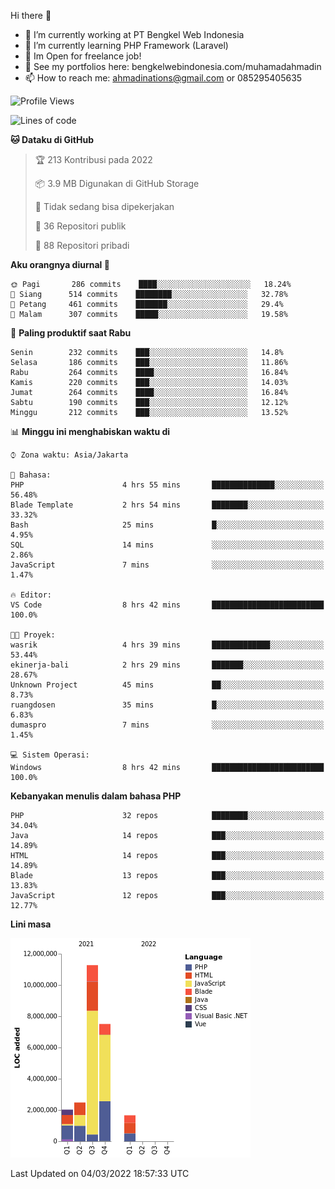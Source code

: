 Hi there 👋

- 🔭 I’m currently working at PT Bengkel Web Indonesia
- 🌱 I’m currently learning PHP Framework (Laravel)
- 📂 Im Open for freelance job!
- 🧷 See my portfolios here: bengkelwebindonesia.com/muhamadahmadin
- 📫 How to reach me: ahmadinations@gmail.com or 085295405635


<!--START_SECTION:waka-->
![Profile Views](http://img.shields.io/badge/Profil%20dilihat-0-blue)

![Lines of code](https://img.shields.io/badge/Sejak%20Hello%20World%20aku%20telah%20menulis-25%20Million%20baris%20kode-blue)

**🐱 Dataku di GitHub** 

> 🏆 213 Kontribusi pada 2022
 > 
> 📦 3.9 MB Digunakan di GitHub Storage 
 > 
> 🚫 Tidak sedang bisa dipekerjakan
 > 
> 📜 36 Repositori publik 
 > 
> 🔑 88 Repositori pribadi  
 > 
**Aku orangnya diurnal 🐤** 

```text
🌞 Pagi       286 commits    ████░░░░░░░░░░░░░░░░░░░░░   18.24% 
🌆 Siang      514 commits    ████████░░░░░░░░░░░░░░░░░   32.78% 
🌃 Petang     461 commits    ███████░░░░░░░░░░░░░░░░░░   29.4% 
🌙 Malam      307 commits    █████░░░░░░░░░░░░░░░░░░░░   19.58%

```
📅 **Paling produktif saat Rabu** 

```text
Senin        232 commits    ███░░░░░░░░░░░░░░░░░░░░░░   14.8% 
Selasa       186 commits    ███░░░░░░░░░░░░░░░░░░░░░░   11.86% 
Rabu         264 commits    ████░░░░░░░░░░░░░░░░░░░░░   16.84% 
Kamis        220 commits    ███░░░░░░░░░░░░░░░░░░░░░░   14.03% 
Jumat        264 commits    ████░░░░░░░░░░░░░░░░░░░░░   16.84% 
Sabtu        190 commits    ███░░░░░░░░░░░░░░░░░░░░░░   12.12% 
Minggu       212 commits    ███░░░░░░░░░░░░░░░░░░░░░░   13.52%

```


📊 **Minggu ini menghabiskan waktu di** 

```text
⌚︎ Zona waktu: Asia/Jakarta

💬 Bahasa: 
PHP                      4 hrs 55 mins       ██████████████░░░░░░░░░░░   56.48% 
Blade Template           2 hrs 54 mins       ████████░░░░░░░░░░░░░░░░░   33.32% 
Bash                     25 mins             █░░░░░░░░░░░░░░░░░░░░░░░░   4.95% 
SQL                      14 mins             ░░░░░░░░░░░░░░░░░░░░░░░░░   2.86% 
JavaScript               7 mins              ░░░░░░░░░░░░░░░░░░░░░░░░░   1.47%

🔥 Editor: 
VS Code                  8 hrs 42 mins       █████████████████████████   100.0%

🐱‍💻 Proyek: 
wasrik                   4 hrs 39 mins       █████████████░░░░░░░░░░░░   53.44% 
ekinerja-bali            2 hrs 29 mins       ███████░░░░░░░░░░░░░░░░░░   28.67% 
Unknown Project          45 mins             ██░░░░░░░░░░░░░░░░░░░░░░░   8.73% 
ruangdosen               35 mins             █░░░░░░░░░░░░░░░░░░░░░░░░   6.83% 
dumaspro                 7 mins              ░░░░░░░░░░░░░░░░░░░░░░░░░   1.45%

💻 Sistem Operasi: 
Windows                  8 hrs 42 mins       █████████████████████████   100.0%

```

**Kebanyakan menulis dalam bahasa PHP** 

```text
PHP                      32 repos            ████████░░░░░░░░░░░░░░░░░   34.04% 
Java                     14 repos            ███░░░░░░░░░░░░░░░░░░░░░░   14.89% 
HTML                     14 repos            ███░░░░░░░░░░░░░░░░░░░░░░   14.89% 
Blade                    13 repos            ███░░░░░░░░░░░░░░░░░░░░░░   13.83% 
JavaScript               12 repos            ███░░░░░░░░░░░░░░░░░░░░░░   12.77%

```


**Lini masa**

![Chart not found](https://raw.githubusercontent.com/MuhamadAhmadin/MuhamadAhmadin/master/charts/bar_graph.png) 


 Last Updated on 04/03/2022 18:57:33 UTC
<!--END_SECTION:waka-->
